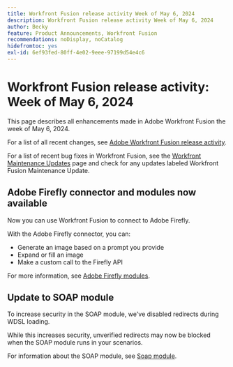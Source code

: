 ```yaml
---
title: Workfront Fusion release activity Week of May 6, 2024
description: Workfront Fusion release activity Week of May 6, 2024
author: Becky
feature: Product Announcements, Workfront Fusion
recommendations: noDisplay, noCatalog
hidefromtoc: yes
exl-id: 6ef93fed-80ff-4e02-9eee-97199d54e4c6
---
```

# Workfront Fusion release activity: Week of May 6, 2024

This page describes all enhancements made in Adobe Workfront Fusion the week of May 6, 2024.

For a list of all recent changes, see [Adobe Workfront Fusion release activity](/help/workfront-fusion/fusion-product-releases/fusion-release-activity.md).

For a list of recent bug fixes in Workfront Fusion, see the [Workfront Maintenance Updates](https://experienceleague.adobe.com/docs/workfront-known-issues/releases/current-updates.html) page and check for any updates labeled Workfront Fusion Maintenance Update.

## Adobe Firefly connector and modules now available

Now you can use Workfront Fusion to connect to Adobe Firefly.

With the Adobe Firefly connector, you can:

* Generate an image based on a prompt you provide
* Expand or fill an image
* Make a custom call to the Firefly API

For more information, see [Adobe Firefly modules](/help/workfront-fusion/references/apps-and-modules/adobe-connectors/adobe-firefly-modules.md).

## Update to SOAP module

To increase security in the SOAP module, we've disabled redirects during WDSL loading.

While this increases security, unverified redirects may now be blocked when the SOAP module runs in your scenarios.

For information about the SOAP module, see [Soap module](/help/workfront-fusion/references/apps-and-modules/universal-connectors/soap-module.md).
